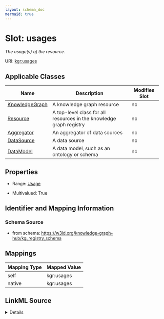 ```yaml
---
layout: schema_doc
mermaid: true
---
```




# Slot: usages


_The usage(s) of the resource._





URI: [kgr:usages](https://w3id.org/bridge2ai/data-sheets-schema/usages)



<!-- no inheritance hierarchy -->





## Applicable Classes

| Name | Description | Modifies Slot |
| --- | --- | --- |
| [KnowledgeGraph](KnowledgeGraph.html) | A knowledge graph resource |  no  |
| [Resource](Resource.html) | A top-level class for all resources in the knowledge graph registry |  no  |
| [Aggregator](Aggregator.html) | An aggregator of data sources |  no  |
| [DataSource](DataSource.html) | A data source |  no  |
| [DataModel](DataModel.html) | A data model, such as an ontology or schema |  no  |







## Properties

* Range: [Usage](Usage.html)

* Multivalued: True





## Identifier and Mapping Information







### Schema Source


* from schema: https://w3id.org/knowledge-graph-hub/kg_registry_schema




## Mappings

| Mapping Type | Mapped Value |
| ---  | ---  |
| self | kgr:usages |
| native | kgr:usages |




## LinkML Source

<details>
```yaml
name: usages
description: The usage(s) of the resource.
from_schema: https://w3id.org/knowledge-graph-hub/kg_registry_schema
rank: 1000
alias: usages
owner: Resource
domain_of:
- Resource
range: Usage
multivalued: true
inlined: true
inlined_as_list: true

```
</details>
